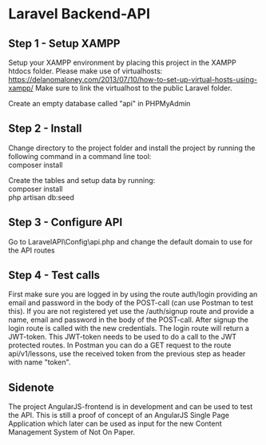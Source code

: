 # Laravel Backend-API

## Step 1 - Setup XAMPP
Setup your XAMPP environment by placing this project in the XAMPP htdocs folder. Please make use of virtualhosts:
https://delanomaloney.com/2013/07/10/how-to-set-up-virtual-hosts-using-xampp/
Make sure to link the virtualhost to the public Laravel folder.

Create an empty database called "api" in PHPMyAdmin

## Step 2 - Install
Change directory to the project folder and install the project by running the following command in a command line tool:<br />
composer install

Create the tables and setup data by running:<br />
composer install <br />
php artisan db:seed

## Step 3 - Configure API
Go to LaravelAPI\Config\api.php and change the default domain to use for the API routes

## Step 4 - Test calls
First make sure you are logged in by using the route auth/login providing an email and password in the body of the POST-call (can use Postman to test this).
If you are not registered yet use the /auth/signup route and provide a name, email and password in the body of the POST-call. 
After signup the login route is called with the new credentials. The login route will return a JWT-token. This JWT-token needs to be used to do a call to the 
JWT protected routes. In Postman you can do a GET request to the route api/v1/lessons, use the received token from the previous step as header with name "token". 

## Sidenote 
The project AngularJS-frontend is in development and can be used to test the API. This is still a proof of concept of an AngularJS Single Page Application which later 
can be used as input for the new Content Management System of Not On Paper.


